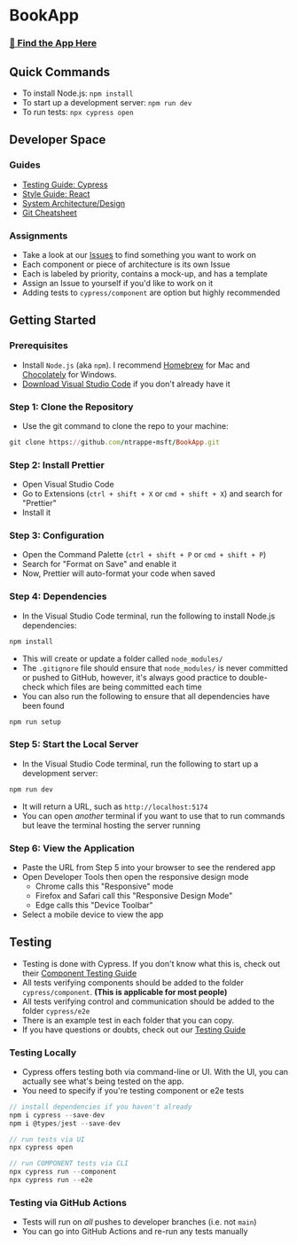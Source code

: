 # BookApp

### [🚀 Find the App Here](https://bookify-msft.netlify.app) 

## Quick Commands

- To install Node.js: `npm install`
- To start up a development server: `npm run dev`
- To run tests: `npx cypress open`

## Developer Space

### Guides

- [Testing Guide: Cypress](https://github.com/ntrappe-msft/BookApp/wiki/Testing-Guide)
- [Style Guide: React](https://github.com/ntrappe-msft/BookApp/wiki/Style-Guide)
- [System Architecture/Design](https://github.com/ntrappe-msft/BookApp/wiki/System-Design)
- [Git Cheatsheet](https://github.com/ntrappe-msft/BookApp/wiki/Git-Cheatsheet)

### Assignments

- Take a look at our [Issues](https://github.com/ntrappe-msft/BookApp/issues) to find something you want to work on
- Each component or piece of architecture is its own Issue
- Each is labeled by priority, contains a mock-up, and has a template
- Assign an Issue to yourself if you'd like to work on it
- Adding tests to `cypress/component` are option but highly recommended

## Getting Started

### Prerequisites

- Install `Node.js` (aka `npm`). I recommend [Homebrew](https://brew.sh) for Mac and [Chocolately](https://community.chocolatey.org/packages/nodejs.install) for Windows.
- [Download Visual Studio Code](https://code.visualstudio.com/download) if you don't already have it

### Step 1: Clone the Repository

- Use the git command to clone the repo to your machine:

```ruby
git clone https://github.com/ntrappe-msft/BookApp.git
```

### Step 2: Install Prettier

- Open Visual Studio Code
- Go to Extensions (`ctrl + shift + X` or `cmd + shift + X`) and search for "Prettier"
- Install it

### Step 3: Configuration

- Open the Command Palette (`ctrl + shift + P` or `cmd + shift + P`)
- Search for "Format on Save" and enable it
- Now, Prettier will auto-format your code when saved

### Step 4: Dependencies

- In the Visual Studio Code terminal, run the following to install Node.js dependencies:

```ruby
npm install
```

- This will create or update a folder called `node_modules/`
- The `.gitignore` file should ensure that `node_modules/` is never committed or pushed to GitHub, however, it's always good practice to double-check which files are being committed each time
- You can also run the following to ensure that all dependencies have been found

```ruby
npm run setup
```

### Step 5: Start the Local Server

- In the Visual Studio Code terminal, run the following to start up a development server:

```ruby
npm run dev
```

- It will return a URL, such as `http://localhost:5174`
- You can open _another_ terminal if you want to use that to run commands but leave the terminal hosting the server running

### Step 6: View the Application

- Paste the URL from Step 5 into your browser to see the rendered app
- Open Developer Tools then open the responsive design mode
  - Chrome calls this "Responsive" mode
  - Firefox and Safari call this "Responsive Design Mode"
  - Edge calls this "Device Toolbar"
- Select a mobile device to view the app

## Testing

- Testing is done with Cypress. If you don't know what this is, check out their [Component Testing Guide](https://docs.cypress.io/guides/component-testing/overview)
- All tests verifying components should be added to the folder `cypress/component`. **(This is applicable for most people)**
- All tests verifying control and communication should be added to the folder `cypress/e2e`
- There is an example test in each folder that you can copy.
- If you have questions or doubts, check out our [Testing Guide](https://github.com/ntrappe-msft/BookApp/wiki/Testing-Guide)

### Testing Locally

- Cypress offers testing both via command-line or UI. With the UI, you can actually see what's being tested on the app.
- You need to specify if you're testing component or e2e tests

```javascript
// install dependencies if you haven't already
npm i cypress --save-dev
npm i @types/jest --save-dev
```

```javascript
// run tests via UI
npx cypress open
```

```javascript
// run COMPONENT tests via CLI
npx cypress run --component
npx cypress run --e2e
```

### Testing via GitHub Actions

- Tests will run on _all_ pushes to developer branches (i.e. not `main`)
- You can go into GitHub Actions and re-run any tests manually
